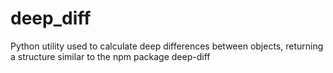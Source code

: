 # deep_diff
Python utility used to calculate deep differences between objects, returning a structure similar to the npm package deep-diff
